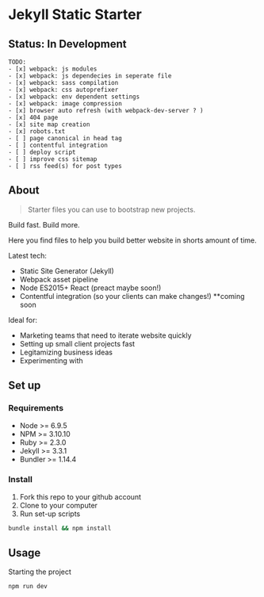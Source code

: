 # Jekyll Static Starter

## Status: In Development

```
TODO:
- [x] webpack: js modules
- [x] webpack: js dependecies in seperate file
- [x] webpack: sass compilation
- [x] webpack: css autoprefixer
- [x] webpack: env dependent settings
- [x] webpack: image compression
- [x] browser auto refresh (with webpack-dev-server ? )
- [x] 404 page
- [x] site map creation
- [x] robots.txt
- [ ] page canonical in head tag
- [ ] contentful integration
- [ ] deploy script
- [ ] improve css sitemap
- [ ] rss feed(s) for post types
```

## About

> Starter files you can use to bootstrap new projects.

Build fast. Build more. 

Here you find files to help you build better website in shorts amount of time.

Latest tech:
- Static Site Generator (Jekyll)
- Webpack asset pipeline
- Node ES2015+ React (preact maybe soon!)
- Contentful integration (so your clients can make changes!) **coming soon

Ideal for:
- Marketing teams that need to iterate website quickly
- Setting up small client projects fast
- Legitamizing business ideas
- Experimenting with 

## Set up

### Requirements
- Node    >= 6.9.5
- NPM     >= 3.10.10
- Ruby    >= 2.3.0
- Jekyll  >= 3.3.1
- Bundler >= 1.14.4

### Install

1. Fork this repo to your github account
2. Clone to your computer
3. Run set-up scripts

```bash
bundle install && npm install
```

## Usage

Starting the project
```bash
npm run dev
```